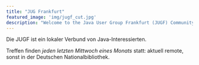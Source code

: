 ```yaml
---
title: "JUG Frankfurt"
featured_image: 'img/jugf_cut.jpg'
description: "Welcome to the Java User Group Frankfurt (JUGF) Community Site"
---
```

Die JUGF ist ein lokaler Verbund von Java-Interessierten.

Treffen finden _jeden letzten Mittwoch eines Monats_ statt: aktuell remote, sonst in der Deutschen Nationalbibliothek.
